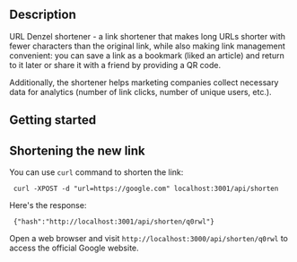 ## Description

URL Denzel shortener - a link shortener that makes long URLs shorter with fewer characters than the original link, while also making link management convenient: you can save a link as a bookmark (liked an article) and return to it later or share it with a friend by providing a QR code.

Additionally, the shortener helps marketing companies collect necessary data for analytics (number of link clicks, number of unique users, etc.).

## Getting started


## Shortening the new link

You can use ```curl``` command to shorten the link:


```
 curl -XPOST -d "url=https://google.com" localhost:3001/api/shorten
```

Here's the response:


```
 {"hash":"http://localhost:3001/api/shorten/q0rwl"}
```

Open a web browser and visit ```http://localhost:3000/api/shorten/q0rwl``` to access the official Google website.